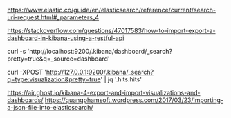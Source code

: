 https://www.elastic.co/guide/en/elasticsearch/reference/current/search-uri-request.html#_parameters_4

https://stackoverflow.com/questions/47017583/how-to-import-export-a-dashboard-in-kibana-using-a-restful-api

curl -s 'http://localhost:9200/.kibana/dashboard/_search?pretty=true&q=_source=dashboard'

curl -XPOST 'http://127.0.0.1:9200/.kibana/_search?q=type:visualization&pretty=true' | jq '.hits.hits'

https://air.ghost.io/kibana-4-export-and-import-visualizations-and-dashboards/
https://quangphamsoft.wordpress.com/2017/03/23/importing-a-json-file-into-elasticsearch/

